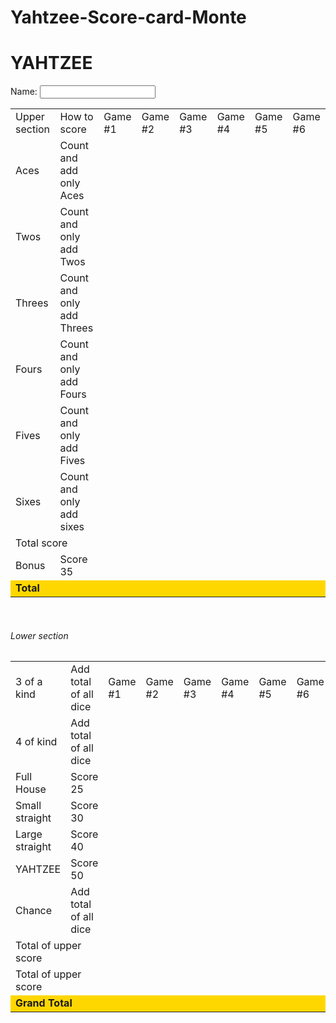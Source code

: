 # Yahtzee-Score-card-Monte
<html lang="en">
  <h1>YAHTZEE</h1>
  <form>
    <style>
  tr:last-of-type {
     font-weight: bold;
     background-color: gold;
  }
</style>
  Name:
  <input type="text">
  <br/>
    <table>
      <tr>
        <td>Upper section</td>
        <td>How to score</td>
        <td>Game #1</td>
        <td>Game #2</td>
        <td>Game #3</td>
        <td>Game #4</td>
        <td>Game #5</td>
        <td>Game #6</td>
      </tr>
      <tr>
        <td>Aces</td>
        <td>Count and add only Aces</td>
        <td></td>
        <td></td>
        <td></td>
        <td></td>
        <td></td>
        <td></td>
      </tr>
      <tr>
        <td>Twos</td>
        <td>Count and only add Twos</td>
        <td></td>
        <td></td>
        <td></td>
        <td></td>
        <td></td>
        <td></td>
      </tr>
      <tr>
        <td>Threes</td>
        <td>Count and only add Threes</td>
        <td></td>
        <td></td>
        <td></td>
        <td></td>
        <td></td>
        <td></td>
      </tr>
      <tr>
        <td>Fours</td>
        <td>Count and only add Fours</td>
        <td></td>
        <td></td>
        <td></td>
        <td></td>
        <td></td>
        <td></td>
      </tr>
      <tr>
        <td>Fives</td>
        <td>Count and only add Fives</td>
        <td></td>
        <td></td>
        <td></td>
        <td></td>
        <td></td>
        <td></td>
      </tr>
      <tr>
        <td>Sixes</td>
        <td>Count and only add sixes</td>
        <td></td>
        <td></td>
        <td></td>
        <td></td>
        <td></td>
        <td></td>
      </tr>
      <tr>
        <td colspan="2">Total score</td>
        <td></td>
        <td></td>
        <td></td>
        <td></td>
        <td></td>
        <td></td>
      </tr>
      <tr>
        <td>Bonus</td>
        <td>Score 35</td>
        <td></td>
        <td></td>
        <td></td>
        <td></td>
        <td></td>
        <td></td>
      </tr>
      <tr>
        <td colspan="2">Total</td>
        <td></td>
        <td></td>
        <td></td>
        <td></td>
        <td></td>
        <td></td>
      </tr>
    </table>
  </form>
  <form>
    <style>
  p:last-of-type {
     font-weight: bold;
     background-color: gold;
  }
</style>
    <br/>
    <h6>Lower section</h6>
    <table>
      <tr>
        <td>3 of a kind</td>
        <td>Add total of all dice</td>
        <td>Game #1</td>
        <td>Game #2</td>
        <td>Game #3</td>
        <td>Game #4</td>
        <td>Game #5</td>
        <td>Game #6</td>
      </tr>
      <tr>
        <td>4 of kind</td>
        <td>Add total of all dice</td>
        <td></td>
        <td></td>
        <td></td>
        <td></td>
        <td></td>
        <td></td>
      </tr><tr>
        <td>Full House</td>
        <td>Score 25</td>
        <td></td>
        <td></td>
        <td></td>
        <td></td>
        <td></td>
        <td></td>
      </tr>
      <tr>
        <td>Small straight</td>
        <td>Score 30</td>
        <td></td>
        <td></td>
        <td></td>
        <td></td>
        <td></td>
        <td></td>
      </tr>
      <tr>
        <td>Large straight</td>
        <td>Score 40</td>
        <td></td>
        <td></td>
        <td></td>
        <td></td>
        <td></td>
        <td></td>
      </tr>
      <tr>
        <td>YAHTZEE</td>
        <td>Score 50</td>
        <td></td>
        <td></td>
        <td></td>
        <td></td>
        <td></td>
        <td></td>
      </tr>
      <tr>
        <td>Chance</td>
        <td>Add total of all dice</td>
        <td></td>
        <td></td>
        <td></td>
        <td></td>
        <td></td>
        <td></td>
      </tr>
      <tr>
        <td colspan="2">Total of upper score</td>
        <td></td>
        <td></td>
        <td></td>
        <td></td>
        <td></td>
        <td></td>
      </tr>
      <tr>
        <td colspan="2">Total of upper score</td>
        <td></td>
        <td></td>
        <td></td>
        <td></td>
        <td></td>
        <td></td>
      </tr>
      <tr>
        <td colspan="2">Grand Total</td>
        <td></td>
        <td></td>
        <td></td>
        <td></td>
        <td></td>
        <td></td>
      </tr>
    </table>  
  </form>
</html>

